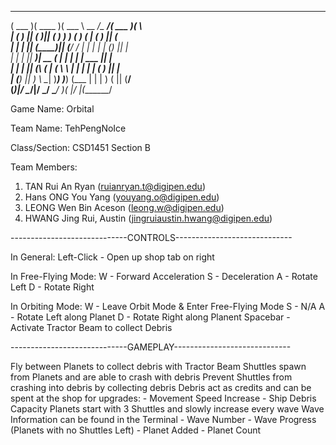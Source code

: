  _______  _______  ______  __________________ _______  _       
(  ___  )(  ____ )(  ___ \ \__   __/\__   __/(  ___  )( \      
| (   ) || (    )|| (   ) )   ) (      ) (   | (   ) || (      
| |   | || (____)|| (__/ /    | |      | |   | (___) || |      
| |   | ||     __)|  __ (     | |      | |   |  ___  || |      
| |   | || (\ (   | (  \ \    | |      | |   | (   ) || |      
| (___) || ) \ \__| )___) )___) (___   | |   | )   ( || (____/\
(_______)|/   \__/|/ \___/ \_______/   )_(   |/     \|(_______/
                                                               
                                                
Game Name: Orbital

Team Name: TehPengNoIce

Class/Section: CSD1451 Section B

Team Members:
1. TAN Rui An Ryan (ruianryan.t@digipen.edu)
2. Hans ONG You Yang (youyang.o@digipen.edu)
3. LEONG Wen Bin Aceson (leong.w@digipen.edu)
4. HWANG Jing Rui, Austin (jingruiaustin.hwang@digipen.edu)


-----------------------------CONTROLS-----------------------------

In General:
Left-Click	- Open up shop tab on right

In Free-Flying Mode:
W 			- Forward Acceleration
S 			- Deceleration
A 			- Rotate Left
D 			- Rotate Right

In Orbiting Mode:
W 			- Leave Orbit Mode & Enter Free-Flying Mode
S 			- N/A
A 			- Rotate Left along Planet
D 			- Rotate Right along Planent
Spacebar 	- Activate Tractor Beam to collect Debris


-----------------------------GAMEPLAY-----------------------------

Fly between Planets to collect debris with Tractor Beam
Shuttles spawn from Planets and are able to crash with debris
Prevent Shuttles from crashing into debris by collecting debris
Debris act as credits and can be spent at the shop for upgrades:
	- Movement Speed Increase
	- Ship Debris Capacity
Planets start with 3 Shuttles and slowly increase every wave
Wave Information can be found in the Terminal
	- Wave Number
	- Wave Progress (Planets with no Shuttles Left)
	- Planet Added
	- Planet Count
